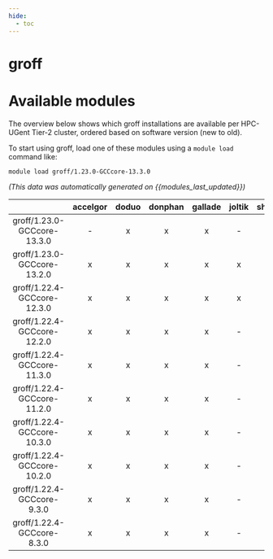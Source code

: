 ```yaml
---
hide:
  - toc
---
```


groff
=====

# Available modules


The overview below shows which groff installations are available per HPC-UGent Tier-2 cluster, ordered based on software version (new to old).

To start using groff, load one of these modules using a `module load` command like:

```shell
module load groff/1.23.0-GCCcore-13.3.0
```

*(This data was automatically generated on {{modules_last_updated}})*  

| |accelgor|doduo|donphan|gallade|joltik|shinx|skitty|
| :---: | :---: | :---: | :---: | :---: | :---: | :---: | :---: |
|groff/1.23.0-GCCcore-13.3.0|-|x|x|x|-|x|x|
|groff/1.23.0-GCCcore-13.2.0|x|x|x|x|x|x|x|
|groff/1.22.4-GCCcore-12.3.0|x|x|x|x|x|x|x|
|groff/1.22.4-GCCcore-12.2.0|x|x|x|x|-|x|-|
|groff/1.22.4-GCCcore-11.3.0|x|x|x|x|-|x|-|
|groff/1.22.4-GCCcore-11.2.0|x|x|x|x|-|x|-|
|groff/1.22.4-GCCcore-10.3.0|x|x|x|x|-|-|-|
|groff/1.22.4-GCCcore-10.2.0|x|x|x|x|-|-|-|
|groff/1.22.4-GCCcore-9.3.0|x|x|x|x|-|-|-|
|groff/1.22.4-GCCcore-8.3.0|x|x|x|x|-|-|-|
